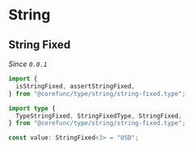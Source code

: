 # String

## String Fixed

_Since `0.0.1`_

```typescript
import {
  isStringFixed, assertStringFixed,
} from "@corefunc/type/string/string-fixed.type";

import type {
  TypeStringFixed, StringFixedType, StringFixed,
} from "@corefunc/type/string/string-fixed.type";

const value: StringFixed<3> = "USD";
```
